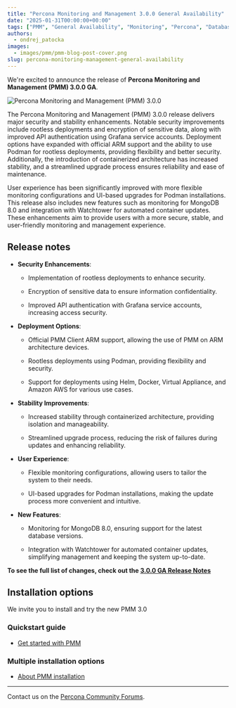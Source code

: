 ```yaml
---
title: "Percona Monitoring and Management 3.0.0 General Availability"
date: "2025-01-31T00:00:00+00:00"
tags: ["PMM", "General Availability", "Monitoring", "Percona", "Databases", ]
authors:
  - ondrej_patocka
images:
  - images/pmm/pmm-blog-post-cover.png
slug: percona-monitoring-management-general-availability
---
```



We're excited to announce the release of **Percona Monitoring and Management (PMM) 3.0.0 GA**.

![Percona Monitoring and Management (PMM) 3.0.0](blog/2025/01/PMM-3.0.0.png)

The Percona Monitoring and Management (PMM) 3.0.0 release delivers major security and stability enhancements. Notable security improvements include rootless deployments and encryption of sensitive data, along with improved API authentication using Grafana service accounts. Deployment options have expanded with official ARM support and the ability to use Podman for rootless deployments, providing flexibility and better security. Additionally, the introduction of containerized architecture has increased stability, and a streamlined upgrade process ensures reliability and ease of maintenance.

User experience has been significantly improved with more flexible monitoring configurations and UI-based upgrades for Podman installations. This release also includes new features such as monitoring for MongoDB 8.0 and integration with Watchtower for automated container updates. These enhancements aim to provide users with a more secure, stable, and user-friendly monitoring and management experience.

## Release notes

-   **Security Enhancements**:

    -   Implementation of rootless deployments to enhance security.

    -   Encryption of sensitive data to ensure information confidentiality.

    -   Improved API authentication with Grafana service accounts, increasing access security.

-   **Deployment Options**:

    -   Official PMM Client ARM support, allowing the use of PMM on ARM architecture devices.

    -   Rootless deployments using Podman, providing flexibility and security.

    -   Support for deployments using Helm, Docker, Virtual Appliance, and Amazon AWS for various use cases.

-   **Stability Improvements**:

    -   Increased stability through containerized architecture, providing isolation and manageability.

    -   Streamlined upgrade process, reducing the risk of failures during updates and enhancing reliability.

-   **User Experience**:

    -   Flexible monitoring configurations, allowing users to tailor the system to their needs.

    -   UI-based upgrades for Podman installations, making the update process more convenient and intuitive.

-   **New Features**:

    -   Monitoring for MongoDB 8.0, ensuring support for the latest database versions.

    -   Integration with Watchtower for automated container updates, simplifying management and keeping the system up-to-date.

**To see the full list of changes, check out the [3.0.0 GA Release Notes](https://docs.percona.com/percona-monitoring-and-management/3/release-notes/3.0.0.html)**

## Installation options

We invite you to install and try the new PMM 3.0

### Quickstart guide

- [Get started with PMM](https://docs.percona.com/percona-monitoring-and-management/3/quickstart.html)


### Multiple installation options

- [About PMM installation](https://docs.percona.com/percona-monitoring-and-management/3/install-pmm/index.html)


---
Contact us on the [Percona Community Forums](https://forums.percona.com/c/percona-monitoring-and-management-pmm/pmm-3/84).
